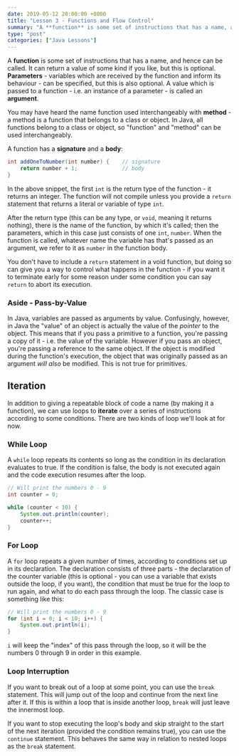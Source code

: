 ```yaml
---
date: 2019-05-12 20:00:00 +0000
title: "Lesson 3 - Functions and Flow Control"
summary: "A **function** is some set of instructions that has a name, and hence can be called. It can return a value of some kind if you like, but this is optional. **Parameters** - variables which are received by the function and inform its behaviour - can be specified, but this is also optional. A value which is passed to a function - i.e. an instance of a parameter - is called an **argument**."
type: "post"
categories: ["Java Lessons"]
---
```


A **function** is some set of instructions that has a name, and hence can be called. It can return a value of some kind if you like, but this is optional. **Parameters** - variables which are received by the function and inform its behaviour - can be specified, but this is also optional. A value which is passed to a function - i.e. an instance of a parameter - is called an **argument**.

You may have heard the name function used interchangeably with **method** - a method is a function that belongs to a class or object. In Java, all functions belong to a class or object, so "function" and "method" can be used interchangeably.

A function has a **signature** and a **body**:

```java
int addOneToNumber(int number) {    // signature
    return number + 1;              // body
}
```

In the above snippet, the first `int` is the return type of the function - it returns an integer. The function will not compile unless you provide a `return` statement that returns a literal or variable of type `int`.

After the return type (this can be any type, or `void`, meaning it returns nothing), there is the name of the function, by which it's called; then the parameters, which in this case just consists of one `int`, `number`. When the function is called, whatever name the variable has that's passed as an argument, we refer to it as `number` in the function body.

You don't have to include a `return` statement in a void function, but doing so can give you a way to control what happens in the function - if you want it to terminate early for some reason under some condition you can say `return` to abort its execution.

### Aside - Pass-by-Value

In Java, variables are passed as arguments by value. Confusingly, however, in Java the "value" of an object is actually the value of the *pointer* to the object. This means that if you pass a primitive to a function, you're passing a copy of it - i.e. the value of the variable. However if you pass an object, you're passing a reference to the same object. If the object is modified during the function's execution, the object that was originally passed as an argument *will also* be modified. This is not true for primitives.

## Iteration

In addition to giving a repeatable block of code a name (by making it a function), we can use loops to **iterate** over a series of instructions according to some conditions. There are two kinds of loop we'll look at for now.

### While Loop

A `while` loop repeats its contents so long as the condition in its declaration evaluates to true. If the condition is false, the body is not executed again and the code execution resumes after the loop.

```java
// Will print the numbers 0 - 9
int counter = 0;

while (counter < 10) {
    System.out.println(counter);
    counter++;
}
```

### For Loop

A `for` loop repeats a given number of times, according to conditions set up in its declaration. The declaration consists of three parts - the declaration of the counter variable (this is optional - you can use a variable that exists outside the loop, if you want), the condition that must be true for the loop to run again, and what to do each pass through the loop. The classic case is something like this:

```java
// Will print the numbers 0 - 9
for (int i = 0; i < 10; i++) {
    System.out.println(i);
}
```

`i` will keep the "index" of this pass through the loop, so it will be the numbers 0 through 9 in order in this example.

### Loop Interruption

If you want to break out of a loop at some point, you can use the `break` statement. This will jump out of the loop and continue from the next line after it. If this is within a loop that is inside another loop, `break` will just leave the innermost loop.

If you want to stop executing the loop's body and skip straight to the start of the next iteration (provided the condition remains true), you can use the `continue` statement. This behaves the same way in relation to nested loops as the `break` statement.
